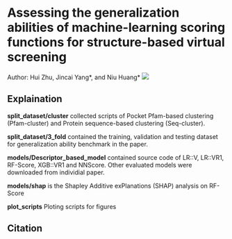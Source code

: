 # Assessing the generalization abilities of machine-learning scoring functions for structure-based virtual screening
Author: Hui Zhu, Jincai Yang*, and Niu Huang*
![](https://github.com/hnlab/Generalization_benckmark/blob/main/plot_scripts/png/Cover_Picture.png)

## Explaination
**split_dataset/cluster** collected scripts of Pocket Pfam-based clustering (Pfam-cluster) and Protein sequence-based clustering (Seq-cluster).

**split_dataset/3_fold** contained the training, validation and testing dataset for generalization ability benchmark in the paper.

**models/Descriptor_based_model**  contained source code of LR::V, LR::VR1, RF-Score, XGB::VR1 and NNScore. Other evaluated models were downloaded from individial paper.

**models/shap** is the Shapley Additive exPlanations (SHAP) analysis on RF-Score

**plot_scripts** Ploting scripts for figures


## Citation


